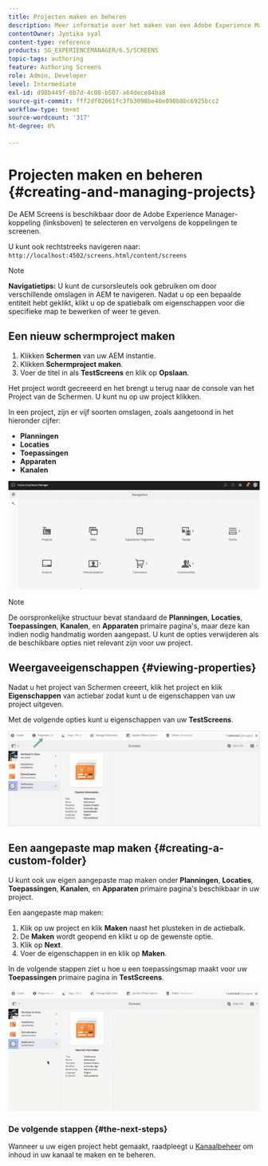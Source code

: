 ```yaml
---
title: Projecten maken en beheren
description: Meer informatie over het maken van een Adobe Experience Manager Screens-project.
contentOwner: Jyotika syal
content-type: reference
products: SG_EXPERIENCEMANAGER/6.5/SCREENS
topic-tags: authoring
feature: Authoring Screens
role: Admin, Developer
level: Intermediate
exl-id: d98b449f-6b7d-4c08-b507-a64dece84ba8
source-git-commit: fff2df02661fc3fb3098be40e090b8bc6925bcc2
workflow-type: tm+mt
source-wordcount: '317'
ht-degree: 0%

---
```


# Projecten maken en beheren {#creating-and-managing-projects}

De AEM Screens is beschikbaar door de Adobe Experience Manager-koppeling (linksboven) te selecteren en vervolgens de koppelingen te screenen.

U kunt ook rechtstreeks navigeren naar: `http://localhost:4502/screens.html/content/screens`

>[!NOTE]
>**Navigatietips:**
>U kunt de cursorsleutels ook gebruiken om door verschillende omslagen in AEM te navigeren. Nadat u op een bepaalde entiteit hebt geklikt, klikt u op de spatiebalk om eigenschappen voor die specifieke map te bewerken of weer te geven.

## Een nieuw schermproject maken

1. Klikken **Schermen** van uw AEM instantie.
1. Klikken **Schermproject maken**.
1. Voer de titel in als **TestScreens** en klik op **Opslaan**.

Het project wordt gecreeerd en het brengt u terug naar de console van het Project van de Schermen. U kunt nu op uw project klikken.

In een project, zijn er vijf soorten omslagen, zoals aangetoond in het hieronder cijfer:

* **Planningen**
* **Locaties**
* **Toepassingen**
* **Apparaten**
* **Kanalen**

![player1](assets/create-project.gif)

>[!NOTE]
>
>De oorspronkelijke structuur bevat standaard de **Planningen**, **Locaties**, **Toepassingen**, **Kanalen**, en **Apparaten** primaire pagina&#39;s, maar deze kan indien nodig handmatig worden aangepast. U kunt de opties verwijderen als de beschikbare opties niet relevant zijn voor uw project.


## Weergaveeigenschappen {#viewing-properties}

Nadat u het project van Schermen creeert, klik het project en klik **Eigenschappen** van actiebar zodat kunt u de eigenschappen van uw project uitgeven.

Met de volgende opties kunt u eigenschappen van uw **TestScreens**.

![afbeelding](assets/create-project2.png)

## Een aangepaste map maken {#creating-a-custom-folder}

U kunt ook uw eigen aangepaste map maken onder **Planningen**, **Locaties**, **Toepassingen**, **Kanalen**, en **Apparaten** primaire pagina&#39;s beschikbaar in uw project.

Een aangepaste map maken:

1. Klik op uw project en klik **Maken** naast het plusteken in de actiebalk.
1. De **Maken** wordt geopend en klikt u op de gewenste optie.
1. Klik op **Next**.
1. Voer de eigenschappen in en klik op **Maken**.

In de volgende stappen ziet u hoe u een toepassingsmap maakt voor uw **Toepassingen** primaire pagina in **TestScreens**.

![player2-1](assets/create-project3.gif)

### De volgende stappen {#the-next-steps}

Wanneer u uw eigen project hebt gemaakt, raadpleegt u [Kanaalbeheer](managing-channels.md) om inhoud in uw kanaal te maken en te beheren.
